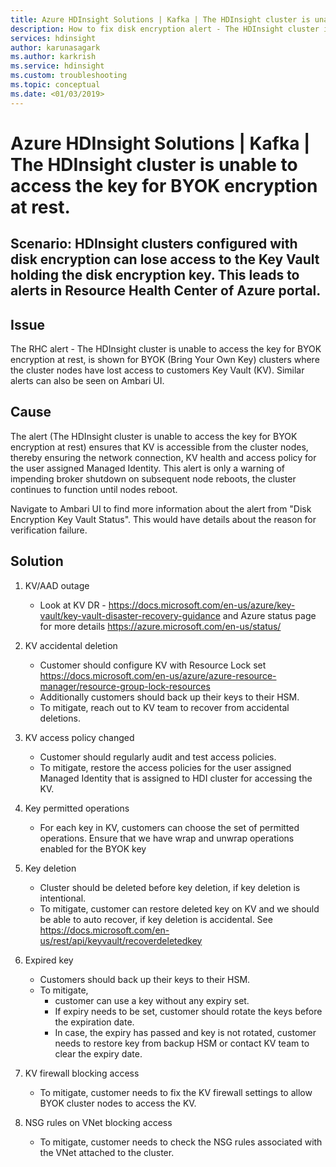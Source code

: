 ```yaml
---
title: Azure HDInsight Solutions | Kafka | The HDInsight cluster is unable to access the key for BYOK encryption at rest.
description: How to fix disk encryption alert - The HDInsight cluster is unable to access the key for BYOK encryption at rest.
services: hdinsight
author: karunasagark
ms.author: karkrish
ms.service: hdinsight
ms.custom: troubleshooting
ms.topic: conceptual
ms.date: <01/03/2019>
---
```


# Azure HDInsight Solutions | Kafka | The HDInsight cluster is unable to access the key for BYOK encryption at rest.

## Scenario: HDInsight clusters configured with disk encryption can lose access to the Key Vault holding the disk encryption key. This leads to alerts in Resource Health Center of Azure portal.

## Issue

The RHC alert - The HDInsight cluster is unable to access the key for BYOK encryption at rest, is shown for BYOK (Bring Your Own Key) clusters where the cluster nodes have lost access to customers Key Vault (KV). Similar alerts can also be seen on Ambari UI.

## Cause

The alert (The HDInsight cluster is unable to access the key for BYOK encryption at rest) ensures that KV is accessible from the cluster nodes, thereby ensuring the network connection, KV health and access policy for the user assigned Managed Identity. This alert is only a warning of impending broker shutdown on subsequent node reboots, the cluster continues to function until nodes reboot.

Navigate to Ambari UI to find more information about the alert from "Disk Encryption Key Vault Status". This would have details about the reason for verification failure.

## Solution

1. KV/AAD outage
    - Look at KV DR - https://docs.microsoft.com/en-us/azure/key-vault/key-vault-disaster-recovery-guidance and Azure status page for more details https://azure.microsoft.com/en-us/status/

2. KV accidental deletion
    - Customer should configure KV with Resource Lock set https://docs.microsoft.com/en-us/azure/azure-resource-manager/resource-group-lock-resources 
    - Additionally customers should back up their keys to their HSM.
    - To mitigate, reach out to KV team to recover from accidental deletions.

3. KV access policy changed
    - Customer should regularly audit and test access policies.
    - To mitigate, restore the access policies for the user assigned Managed Identity that is assigned to HDI cluster for accessing the KV.

4. Key permitted operations
    - For each key in KV, customers can choose the set of permitted operations. Ensure that we have wrap and unwrap operations enabled for the BYOK key

5. Key deletion
    - Cluster should be deleted before key deletion, if key deletion is intentional.
    - To mitigate, customer can restore deleted key on KV and we should be able to auto recover, if key deletion is accidental. See https://docs.microsoft.com/en-us/rest/api/keyvault/recoverdeletedkey

6. Expired key
    - Customers should back up their keys to their HSM.
    - To mitigate,
        * customer can use a key without any expiry set.
        * If expiry needs to be set, customer should rotate the keys before the expiration date.
        * In case, the expiry has passed and key is not rotated, customer needs to restore key from backup HSM or contact KV team to clear the expiry date.

7. KV firewall blocking access
    - To mitigate, customer needs to fix the KV firewall settings to allow BYOK cluster nodes to access the KV.

8. NSG rules on VNet blocking access
    - To mitigate, customer needs to check the NSG rules associated with the VNet attached to the cluster.
